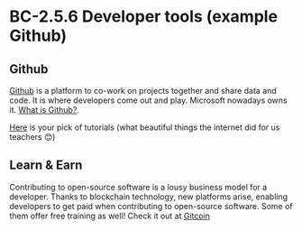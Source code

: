 # BC-2.5.6 Developer tools (example Github)

## Github 

[Github]( www.github.com) is a platform to co-work on projects together and share data and code. It is where developers come out and play. Microsoft nowadays owns it. [What is Github?]( https://www.youtube.com/watch?v=w3jLJU7DT5E). 

[Here]( https://www.youtube.com/results?search_query=github+website+tutorial) is your pick of tutorials (what beautiful things the internet did for us teachers 😊) 

## Learn & Earn
Contributing to open-source software is a lousy business model for a developer. Thanks to blockchain technology, new platforms arise, enabling developers to get paid when contributing to open-source software. Some of them offer free training as well! Check it out at [Gitcoin](https://www.gitcoin.co) 

